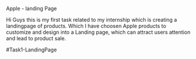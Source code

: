 Apple - landing Page
                      
Hi Guys this is my first task related to my internship which is creating a landingpage of products.
Which I have choosen Apple products to customize and design into a Landing page,
which can attract users attention and lead to product sale.


#Task1-LandingPage
